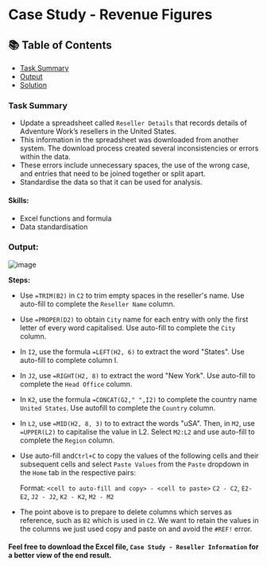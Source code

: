 # Case Study - Revenue Figures

## 📚 Table of Contents
- [Task Summary](#task-summary)
- [Output](#output)
- [Solution](#solutions)

### Task Summary
- Update a spreadsheet called ````Reseller Details```` that records details of Adventure Work’s resellers in the United States.
- This information in the spreadsheet was downloaded from another system. The download process created several inconsistencies or errors within the data.
- These errors include unnecessary spaces, the use of the wrong case, and entries that need to be joined together or split apart.
-  Standardise the data so that it can be used for analysis.

#### Skills:
- Excel functions and formula
- Data standardisation

### Output:

![image](https://github.com/user-attachments/assets/9df28cd0-74ba-4126-85fe-f21fef05d27d)

**Steps:**
- Use ````=TRIM(B2)```` in ````C2```` to trim empty spaces in the reseller's name. Use auto-fill to complete the  ````Reseller Name```` column.

- Use ````=PROPER(D2)```` to obtain ````City```` name for each entry with only the first letter of every word capitalised. Use auto-fill to complete the ````City```` column.

- In ````I2````, use the formula ````=LEFT(H2, 6)```` to extract the word "States". Use auto-fill to complete column I.

- In ```J2```, use ```=RIGHT(H2, 8)``` to extract the word "New York". Use auto-fill to complete the ```Head Office``` column.

- In ```K2```, use the formula ````=CONCAT(G2," ",I2)```` to complete the country name ````United States````. Use autofill to complete the ```Country``` column.

- In ```L2```, use ```=MID(H2, 8, 3)``` to to extract the words "uSA". Then, in ```M2```, use ```=UPPER(L2)``` to capitalise the value in L2. Select ```M2:L2``` and use auto-fill to complete the ```Region``` column.

- Use auto-fill and```Ctrl+C``` to copy the values of the following cells and their subsequent cells and select ```Paste Values``` from the ```Paste``` dropdown in the ```Home``` tab in the respective pairs:

	Format: ```<cell to auto-fill and copy> - <cell to paste>```
	```C2 - C2```, ```E2- E2```, ```J2 - J2```, ```K2 - K2```, ```M2 - M2```

- The point above is to prepare to delete columns which serves as reference, such as ```B2``` which is used in ```C2```. We want to retain the values in the columns we just used copy and paste on and avoid the ```#REF!``` error.

#### Feel free to download the Excel file, ````Case Study - Reseller Information```` for a better view of the end result.
